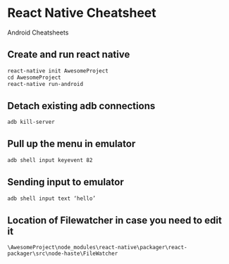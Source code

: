 # React Native Cheatsheet
Android Cheatsheets

## Create and run react native
```html
react-native init AwesomeProject
cd AwesomeProject
react-native run-android
```
## Detach existing adb connections
```html
adb kill-server
```
## Pull up the menu in emulator
```html
adb shell input keyevent 82
```
## Sending input to emulator
```html
adb shell input text ‘hello’
```
## Location of Filewatcher in case you need to edit it
```text
\AwesomeProject\node_modules\react-native\packager\react-packager\src\node-haste\FileWatcher
```


